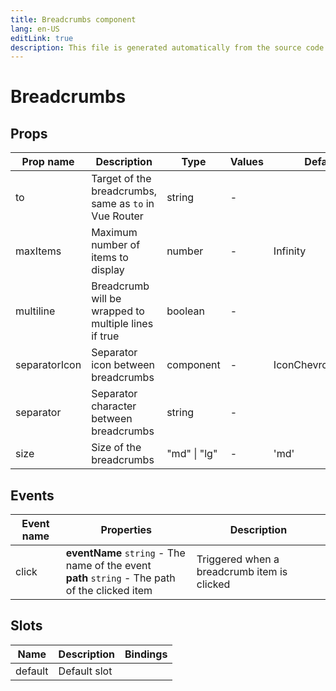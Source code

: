 ```yaml
---
title: Breadcrumbs component
lang: en-US
editLink: true
description: This file is generated automatically from the source code. Changes made here will be lost.
---
```


# Breadcrumbs

<!--@include: ./breadcrumbs.doc.md-->

## Props

| Prop name     | Description                                           | Type         | Values | Default            |
| ------------- | ----------------------------------------------------- | ------------ | ------ | ------------------ |
| to            | Target of the breadcrumbs, same as `to` in Vue Router | string       | -      |                    |
| maxItems      | Maximum number of items to display                    | number       | -      | Infinity           |
| multiline     | Breadcrumb will be wrapped to multiple lines if true  | boolean      | -      |                    |
| separatorIcon | Separator icon between breadcrumbs                    | component    | -      | IconChevronRight16 |
| separator     | Separator character between breadcrumbs               | string       | -      |                    |
| size          | Size of the breadcrumbs                               | "md" \| "lg" | -      | 'md'               |

## Events

| Event name | Properties                                                                                          | Description                                 |
| ---------- | --------------------------------------------------------------------------------------------------- | ------------------------------------------- |
| click      | **eventName** `string` - The name of the event<br/>**path** `string` - The path of the clicked item | Triggered when a breadcrumb item is clicked |

## Slots

| Name    | Description  | Bindings |
| ------- | ------------ | -------- |
| default | Default slot |          |
